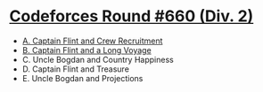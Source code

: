 # [Codeforces Round #660 (Div. 2)](https://codeforces.com/contest/1388)

- [A. Captain Flint and Crew Recruitment](https://github.com/wingkwong/competitive-programming/blob/master/codeforces/contests/1388/A.cpp)
- [B. Captain Flint and a Long Voyage](https://github.com/wingkwong/competitive-programming/blob/master/codeforces/contests/1388/B.cpp)
- C. Uncle Bogdan and Country Happiness
- D. Captain Flint and Treasure
- E. Uncle Bogdan and Projections